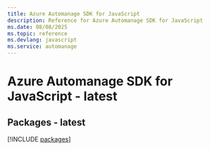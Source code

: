 ```yaml
---
title: Azure Automanage SDK for JavaScript
description: Reference for Azure Automanage SDK for JavaScript
ms.date: 08/08/2025
ms.topic: reference
ms.devlang: javascript
ms.service: automanage
---
```

# Azure Automanage SDK for JavaScript - latest
## Packages - latest
[!INCLUDE [packages](automanage-index.md)]